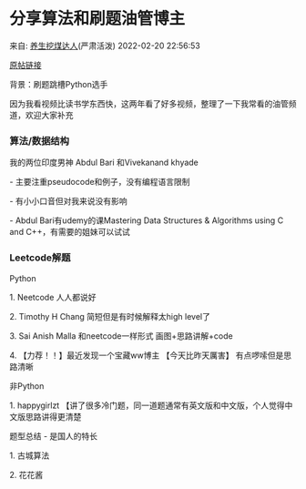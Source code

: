 # 分享算法和刷题油管博主

来自: [养生挖煤达人](https://www.douban.com/people/ellenc/)(严肃活泼) 2022-02-20 22:56:53

[原帖链接](https://www.douban.com/group/topic/260581842/?_i=7378707FQMtshO)

背景：刷题跳槽Python选手

因为我看视频比读书学东西快，这两年看了好多视频，整理了一下我常看的油管频道，欢迎大家补充

### 算法/数据结构

我的两位印度男神 Abdul Bari 和Vivekanand khyade

\- 主要注重pseudocode和例子，没有编程语言限制

\- 有小小口音但对我来说没有影响

\- Abdul Bari有udemy的课Mastering Data Structures & Algorithms using C and C++，有需要的姐妹可以试试

### Leetcode解题

Python

1\. Neetcode 人人都说好

2\. Timothy H Chang 简短但是有时候解释太high level了

3\. Sai Anish Malla 和neetcode一样形式 画图+思路讲解+code

4\. 【力荐！！】最近发现一个宝藏ww博主 【今天比昨天厲害】 有点啰嗦但是思路清晰

非Python

1\. happygirlzt 【讲了很多冷门题，同一道题通常有英文版和中文版，个人觉得中文版思路讲得更清楚

题型总结 \- 是国人的特长

1\. 古城算法

2\. 花花酱
